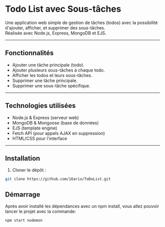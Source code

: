 # Todo List avec Sous-tâches

Une application web simple de gestion de tâches (todos) avec la possibilité d'ajouter, afficher, et supprimer des sous-tâches.  
Réalisée avec Node.js, Express, MongoDB et EJS.

---

## Fonctionnalités

- Ajouter une tâche principale (todo).
- Ajouter plusieurs sous-tâches à chaque todo.
- Afficher les todos et leurs sous-tâches.
- Supprimer une tâche principale.
- Supprimer une sous-tâche spécifique.

---

## Technologies utilisées

- Node.js & Express (serveur web)
- MongoDB & Mongoose (base de données)
- EJS (template engine)
- Fetch API (pour appels AJAX en suppression)
- HTML/CSS pour l'interface

---

## Installation

1. Cloner le dépôt :

```bash
git clone https://github.com/16ario/ToDoList.git

```

## Démarrage

Après avoir installé les dépendances avec un npm install, vous allez pouvoir lancer le projet avec la commande:

```bash
npm start nodemon

```
